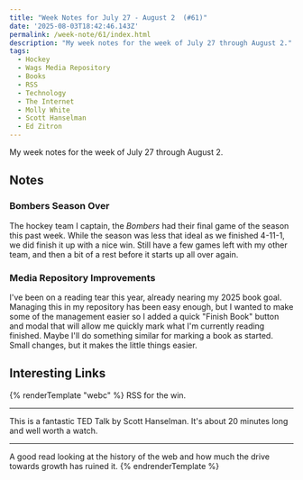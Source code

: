 ```yaml
---
title: "Week Notes for July 27 - August 2  (#61)"
date: '2025-08-03T18:42:46.143Z'
permalink: /week-note/61/index.html
description: "My week notes for the week of July 27 through August 2."
tags:
  - Hockey
  - Wags Media Repository
  - Books
  - RSS
  - Technology
  - The Internet
  - Molly White
  - Scott Hanselman
  - Ed Zitron
---
```

My week notes for the week of July 27 through August 2.
<!-- excerpt -->

## Notes

### Bombers Season Over

The hockey team I captain, the *Bombers* had their final game of the season this past week. While the season was less that ideal as we finished 4-11-1, we did finish it up with a nice win. Still have a few games left with my other team, and then a bit of a rest before it starts up all over again.

### Media Repository Improvements

I've been on a reading tear this year, already nearing my 2025 book goal. Managing this in my repository has been easy enough, but I wanted to make some of the management easier so I added a quick "Finish Book" button and modal that will allow me quickly mark what I'm currently reading finished. Maybe I'll do something similar for marking a book as started. Small changes, but it makes the little things easier.

## Interesting Links

{% renderTemplate "webc" %}
<shared-link title="Curate your own newspaper with RSS" url="https://www.citationneeded.news/curate-with-rss/" author="Molly White">
  RSS for the win.
</shared-link>

<hr />

<shared-link title="Tech Promised Everything. Did it deliver?" url="https://youtu.be/dVG8W-0p6vg?si=NHQ_r8T0bzMK80yN" author="Scott Hanselman">
  This is a fantastic TED Talk by Scott Hanselman. It's about 20 minutes long and well worth a watch.
</shared-link>

<hr />

<shared-link title="Never Forgive Them" url="https://www.wheresyoured.at/never-forgive-them/" author="Ed Zitron">
  A good read looking at the history of the web and how much the drive towards growth has ruined it.
</shared-link>
{% endrenderTemplate %}
